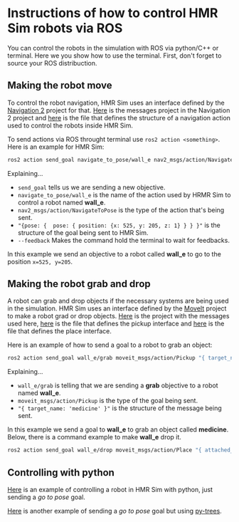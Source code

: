 Instructions of how to control HMR Sim robots via ROS
=====================================================

You can control the robots in the simulation with ROS via python/C++ or terminal.
Here we you show how to use the terminal.
First, don't forget to source your ROS distribuction.

Making the robot move
---------------------

To control the robot navigation, HMR Sim uses an interface defined by the [Navigation 2](https://navigation.ros.org/) project for that.
[Here](https://github.com/ros-planning/navigation2/tree/main/nav2_msgs) is the messages project in the Navigation 2 project and [here](https://github.com/ros-planning/navigation2/blob/main/nav2_msgs/action/NavigateToPose.action) is the file that defines the structure of a navigation action used to control the robots inside HMR Sim.

To send actions via ROS throught terminal use `ros2 action <something>`.
Here is an example for HMR Sim:

```bash
ros2 action send_goal navigate_to_pose/wall_e nav2_msgs/action/NavigateToPose "{pose: {  pose: { position: {x: 525, y: 205, z: 1} } } }" --feedback
```

Explaining...

* `send_goal` tells us we are sending a new objective.
* `navigate_to_pose/wall_e` is the name of the action used by HRMR Sim to control a robot named **wall_e**.
* `nav2_msgs/action/NavigateToPose` is the type of the action that's being sent.
* `"{pose: {  pose: { position: {x: 525, y: 205, z: 1} } } }"` is the structure of the goal being sent to HMR Sim.
* `--feedback` Makes the command hold the terminal to wait for feedbacks.

In this example we send an objective to a robot called **wall_e** to go to the position `x=525, y=205`.

Making the robot grab and drop
------------------------------

A robot can grab and drop objects if the necessary systems are being used in the simulation.
HMR Sim uses an interface defined by the [MoveIt](https://moveit.picknik.ai/foxy/index.html) project to make a robot grad or drop objects. [Here](https://github.com/ros-planning/moveit_msgs) is the project with the messages used here, [here](https://github.com/ros-planning/moveit_msgs/blob/master/action/Pickup.action) is the file that defines the pickup interface and [here](https://github.com/ros-planning/moveit_msgs/blob/master/action/Place.action) is the file that defines the place interface.

Here is an example of how to send a goal to a robot to grab an object:

```bash
ros2 action send_goal wall_e/grab moveit_msgs/action/Pickup "{ target_name: 'medicine' }" --feedback
```

Explaining...

* `wall_e/grab` is telling that we are sending a **grab** objective to a robot named **wall_e**.
* `moveit_msgs/action/Pickup` is the type of the goal being sent.
* `"{ target_name: 'medicine' }"` is the structure of the message being sent.

In this example we send a goal to **wall_e** to grab an object called **medicine**.
Below, there is a command example to make **wall_e** drop it.

```bash
ros2 action send_goal wall_e/drop moveit_msgs/action/Place "{ attached_object_name: 'medicine' }" --feedback
```

Controlling with python
-----------------------

[Here](https://github.com/yellak/learning-ros/blob/main/hmrsim_tester.py) is an example of controlling a robot in HMR Sim with python, just sending a *go to pose* goal.

[Here](https://github.com/yellak/learning-py-trees/blob/main/go_to_pose_tree.py) is another example of sending a *go to pose* goal but using [py-trees](https://py-trees.readthedocs.io/en/devel/).
